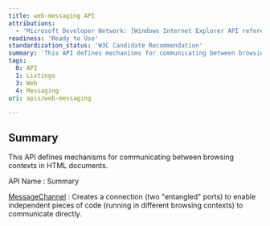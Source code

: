 ```yaml
---
title: web-messaging API
attributions:
  - 'Microsoft Developer Network: [Windows Internet Explorer API reference Article](http://msdn.microsoft.com/en-us/library/ie/hh828809%28v=vs.85%29.aspx)'
readiness: 'Ready to Use'
standardization_status: 'W3C Candidate Recommendation'
summary: 'This API defines mechanisms for communicating between browsing contexts in HTML documents.'
tags:
  0: API
  1: Listings
  3: Web
  4: Messaging
uri: apis/web-messaging

---
```

## Summary

This API defines mechanisms for communicating between browsing contexts in HTML documents.

API Name
:   Summary

[MessageChannel](/apis/web-messaging/MessageChannel)
:   Creates a connection (two "entangled" ports) to enable independent pieces of code (running in different browsing contexts) to communicate directly.
